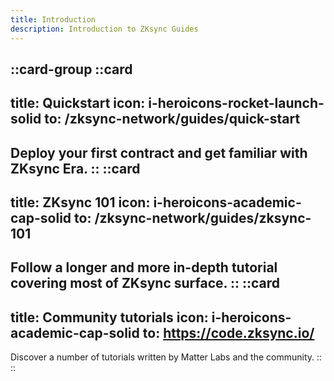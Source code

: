 ```yaml
---
title: Introduction
description: Introduction to ZKsync Guides
---
```


::card-group
  ::card
  ---
  title: Quickstart
  icon: i-heroicons-rocket-launch-solid
  to: /zksync-network/guides/quick-start
  ---
  Deploy your first contract and get familiar with ZKsync Era.
  ::
  ::card
  ---
  title: ZKsync 101
  icon: i-heroicons-academic-cap-solid
  to: /zksync-network/guides/zksync-101
  ---
  Follow a longer and more in-depth tutorial covering most of ZKsync surface.
  ::
  ::card
  ---
  title: Community tutorials
  icon: i-heroicons-academic-cap-solid
  to: https://code.zksync.io/
  ---
  Discover a number of tutorials written by Matter Labs and the community.
  ::
::
